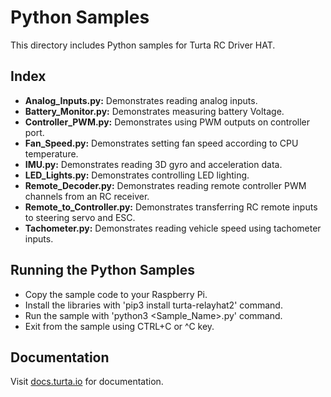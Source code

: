 # Python Samples
This directory includes Python samples for Turta RC Driver HAT.

## Index
* __Analog_Inputs.py:__ Demonstrates reading analog inputs.
* __Battery_Monitor.py:__ Demonstrates measuring battery Voltage.
* __Controller_PWM.py:__ Demonstrates using PWM outputs on controller port.
* __Fan_Speed.py:__ Demonstrates setting fan speed according to CPU temperature.
* __IMU.py:__ Demonstrates reading 3D gyro and acceleration data.
* __LED_Lights.py:__ Demonstrates controlling LED lighting.
* __Remote_Decoder.py:__ Demonstrates reading remote controller PWM channels from an RC receiver.
* __Remote_to_Controller.py:__ Demonstrates transferring RC remote inputs to steering servo and ESC.
* __Tachometer.py:__ Demonstrates reading vehicle speed using tachometer inputs.

## Running the Python Samples
* Copy the sample code to your Raspberry Pi.
* Install the libraries with 'pip3 install turta-relayhat2' command.
* Run the sample with 'python3 <Sample_Name>.py' command.
* Exit from the sample using CTRL+C or ^C key.

## Documentation
Visit [docs.turta.io](https://docs.turta.io) for documentation.

